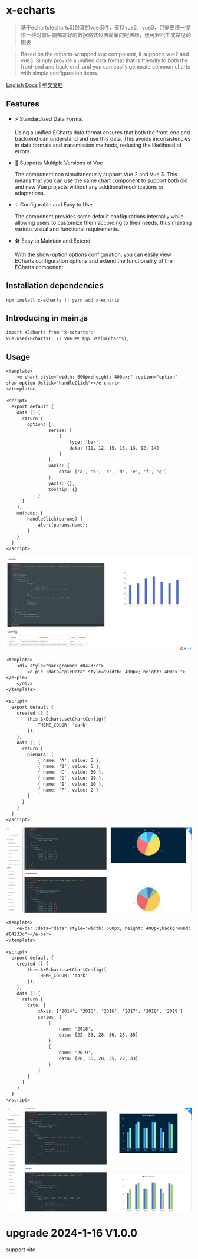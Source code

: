# x-echarts
> 基于echarts(echarts5)封装的vue组件，支持vue2，vue3，只需要统一提供一种对前后端都友好的数据格式设置简单的配置项，便可轻松生成常见的图表

> Based on the echarts-wrapped vue component, it supports vue2 and vue3. Simply provide a unified data format that is friendly to both the front-end and back-end, and you can easily generate common charts with simple configuration items.


<a href="http://121.43.33.102/docs/#/en/intro" target="_blank">English Docs</a> | 
<a href="http://121.43.33.102/docs/#/" target="_blank">中文文档</a>

## Features
- ⚡️ Standardized Data Format

  Using a unified ECharts data format ensures that both the front-end and back-end can understand and use this data. This avoids inconsistencies in data formats and transmission methods, reducing the likelihood of errors.

- 🔑 Supports Multiple Versions of Vue

  The component can simultaneously support Vue 2 and Vue 3. This means that you can use the same chart component to support both old and new Vue projects without any additional modifications or adaptations.

- 💡 Configurable and Easy to Use

  The component provides some default configurations internally while allowing users to customize them according to their needs, thus meeting various visual and functional requirements.

- 🛠️ Easy to Maintain and Extend

  With the show-option options configuration, you can easily view ECharts configuration options and extend the functionality of the ECharts component.


## Installation dependencies
```
npm install x-echarts || yarn add x-echarts
```

## Introducing in main.js
```
import xEcharts from 'x-echarts';
Vue.use(xEcharts); // Vue3中 app.use(xEcharts);
```

## Usage

```
<template>
    <e-chart style="width: 600px;height: 400px;" :option="option" show-option @click="handleClick"></e-chart>
</template>

<script>
  export default {
    data () {
      return {
        option: {
                series: [
                    {
                        type: 'bar',
                        data: [11, 12, 15, 16, 13, 12, 14]
                    }
                ],
                xAxis: {
                    data: ['a', 'b', 'c', 'd', 'e', 'f', 'g']
                },
                yAxis: {},
                tooltip: {}
            }
      }
    },
    methods: {
        handleClick(params) {
            alert(params.name);
        }
    }
  }
</script>
```

<img src="https://github.com/eagle1949/x-echarts/blob/main/src/x-echarts/images/common.png?raw=true" />

```
<template>
	<div style="background: #04233c">
		<e-pie :data="pieData" style="width: 400px; height: 400px;"></e-pie>
	</div>
</template>

<script>
  export default {
	created () {
		this.$xEchart.setChartConfig({
			THEME_COLOR: 'dark'
		});
	},
    data () {
      return {
        pieData: [
            { name: 'A', value: 5 },
            { name: 'B', value: 5 },
            { name: 'C', value: 30 },
            { name: 'D', value: 20 },
            { name: 'E', value: 10 },
            { name: 'F', value: 2 }
        ]
      }
    }
  }
</script>
```

<img src="https://github.com/eagle1949/x-echarts/blob/main/src/x-echarts/images/pie.png?raw=true" />

```
<template>
    <e-bar :data="data" style="width: 600px; height: 400px;background: #04233c"></e-bar>
</template>

<script>
  export default {
	created () {
		this.$xEchart.setChartConfig({
			THEME_COLOR: 'dark'
		});
	},
    data () {
      return {
        data: {
            xAxis: ['2014', '2015', '2016', '2017', '2018', '2019'],
            series: [
                {
                    name: '2018',
                    data: [22, 33, 28, 36, 28, 35]
                },
                {
                    name: '2019',
                    data: [28, 36, 28, 35, 22, 33]
                }
            ]
        }
      }
    }
  }
</script>
```
<img src="https://github.com/eagle1949/x-echarts/blob/main/src/x-echarts/images/bar.png?raw=true" />

# upgrade 2024-1-16 V1.0.0
support vite
